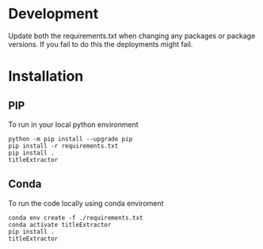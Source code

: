 
# Development
Update both the requirements.txt  when changing any packages or package versions.
If you fail to do this the deployments might fail.
 
# Installation
## PIP
To run in your local python environment
```
python -m pip install --upgrade pip
pip install -r requirements.txt
pip install .
titleExtractor
```

## Conda
To run the code locally using conda enviroment
```
conda env create -f ./requirements.txt
conda activate titleExtractor
pip install .
titleExtractor
```

